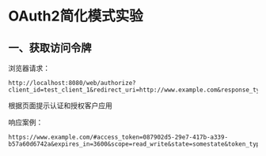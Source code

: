 # OAuth2简化模式实验

## 一、获取访问令牌

浏览器请求：

```
http://localhost:8080/web/authorize?client_id=test_client_1&redirect_uri=http://www.example.com&response_type=token&state=somestate&scope=read_write
```

根据页面提示认证和授权客户应用

响应案例：

```
https://www.example.com/#access_token=087902d5-29e7-417b-a339-b57a60d6742a&expires_in=3600&scope=read_write&state=somestate&token_type=Bearer
```






















